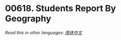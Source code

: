 # 00618. Students Report By Geography

  _Read this in other languages:_
    [_简体中文_](README.zh-CN.md)

